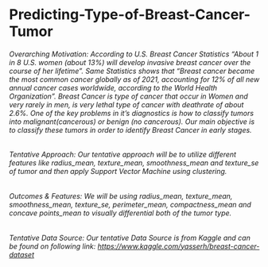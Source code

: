 # Predicting-Type-of-Breast-Cancer-Tumor
###### Overarching Motivation: According to U.S. Breast Cancer Statistics “About 1 in 8 U.S. women (about 13%) will develop invasive breast cancer over the course of her lifetime”. Same Statistics shows that “Breast cancer became the most common cancer globally as of 2021, accounting for 12% of all new annual cancer cases worldwide, according to the World Health Organization”. Breast Cancer is type of cancer that occur in Women and very rarely in men, is very lethal type of cancer with deathrate of about 2.6%. One of the key problems in it’s diagnostics is how to classify tumors into malignant(cancerous) or benign (no cancerous). Our main objective is to classify these tumors in order to identify Breast Cancer in early stages.
###### Tentative Approach: Our tentative approach will be to utilize different features like radius_mean, texture_mean, smoothness_mean and texture_se of tumor and then apply Support Vector Machine using clustering.
###### Outcomes & Features: We will be using radius_mean, texture_mean, smoothness_mean, texture_se, perimeter_mean, compactness_mean and concave points_mean to visually differential both of the tumor type.
###### Tentative Data Source: Our tentative Data Source is from Kaggle and can be found on following link: https://www.kaggle.com/yasserh/breast-cancer-dataset 
